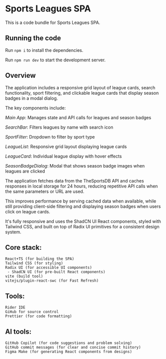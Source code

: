 # Sports Leagues SPA

This is a code bundle for Sports Leagues SPA.

## Running the code

Run `npm i` to install the dependencies.

Run `npm run dev` to start the development server.

## Overview
The application includes a responsive grid layout of league cards, search functionality, sport filtering, and clickable
league cards that display season badges in a modal dialog.

The key components include:

*Main App*: Manages state and API calls for leagues and season badges

*SearchBar*: Filters leagues by name with search icon

*SportFilter*: Dropdown to filter by sport type

*LeagueList*: Responsive grid layout displaying league cards

*LeagueCard*: Individual league display with hover effects

*SeasonBadgeDialog*: Modal that shows season badge images when leagues are clicked


The application fetches data from the TheSportsDB API and caches responses in local storage for 24 hours, 
reducing repetitive API calls when the same parameters or URL are used.

This improves performance by serving cached data when available, while still providing client-side filtering 
and displaying season badges when users click on league cards.

It's fully responsive and uses the ShadCN UI React components, styled with Tailwind CSS, and built on top of Radix UI 
primitives for a consistent design system.

## Core stack:
```
React+TS (for building the SPA)
Tailwind CSS (for styling)
Radix UI (for accessible UI components)
 - ShadCN UI (for pre-built React components)
vite (build tool)
vitejs/plugin-react-swc (for Fast Refresh)
```
## Tools:
```
Rider IDE
GiHub for source control
Prettier (for code formatting)
```
## AI tools:
```
GitHub Copilot (for code suggestions and problem solving)
GitHub commit messages (for clear and concise commit history)
Figma Make (for generating React components from designs)
```